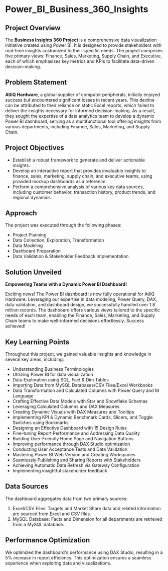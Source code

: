 # Power_BI_Business_360_Insights

## Project Overview

The **Business Insights 360 Project** is a comprehensive data visualization initiative created using Power BI. It is designed to provide stakeholders with real-time insights customized to their specific needs. The project comprises five primary views: Finance, Sales, Marketing, Supply Chain, and Executive, each of which emphasizes key metrics and KPIs to facilitate data-driven decision-making.

## Problem Statement

**AtliQ Hardware**, a global supplier of computer peripherals, initially enjoyed success but encountered significant losses in recent years. This decline can be attributed to their reliance on static Excel reports, which failed to deliver the insights necessary for informed decision-making. As a result, they sought the expertise of a data analytics team to develop a dynamic Power BI dashboard, serving as a multifunctional tool offering insights from various departments, including Finance, Sales, Marketing, and Supply Chain.

## Project Objectives

- Establish a robust framework to generate and deliver actionable insights.
- Develop an interactive report that provides invaluable insights to finance, sales, marketing, supply chain, and executive teams, using provided mockup dashboards as a reference.
- Perform a comprehensive analysis of various key data sources, including customer behavior, transaction history, product trends, and regional dynamics.

## Approach

The project was executed through the following phases:

- Project Planning
- Data Collection, Exploration, Transformation
- Data Modeling
- Dashboard Preparation
- Data Validation & Stakeholder Feedback Implementation

## Solution Unveiled

**Empowering Teams with a Dynamic Power BI Dashboard!**

Exciting news! The Power BI dashboard is now fully operational for AtliQ Hardware. Leveraging our expertise in data modeling, Power Query, DAX, data validation, and dashboard design, we successfully handled over 1.8 million records. The dashboard offers various views tailored to the specific needs of each team, enabling the Finance, Sales, Marketing, and Supply Chain teams to make well-informed decisions effortlessly. Success achieved!

## Key Learning Points

Throughout this project, we gained valuable insights and knowledge in several key areas, including:

- Understanding Business Terminologies
- Utilizing Power BI for data visualization
- Data Exploration using SQL, Fact & Dim Tables
- Importing Data from MySQL Databases/CSV Files/Excel Workbooks
- Data Transformation and Calculated Columns with Power Query and M Language
- Crafting Effective Data Models with Star and Snowflake Schemas
- Leveraging Calculated Columns and DAX Measures
- Creating Dynamic Visuals with DAX Measures and Tooltips
- Implementing KPI & Dynamic Benchmark Cards, Slicers, and Toggle Switches using Bookmarks
- Designing an Effective Dashboard with 15 Design Rules
- Fine-tuning Report Performance and Addressing Data Quality
- Building User-Friendly Home Page and Navigation Buttons
- Improving performance through DAX Studio optimization
- Conducting User Acceptance Tests and Data Validation
- Mastering Power BI Web Version and Creating Workspaces
- Seamlessly Publishing and Sharing Reports with Stakeholders
- Achieving Automatic Data Refresh via Gateway Configuration
- Implementing insightful stakeholder feedback

## Data Sources

The dashboard aggregates data from two primary sources:

1. Excel/CSV Files: Targets and Market Share data and related information are sourced from Excel and CSV files.
2. MySQL Database: Facts and Dimension for all departments are retrieved from a MySQL database.

## Performance Optimization

We optimized the dashboard's performance using DAX Studio, resulting in a 5% increase in report efficiency. This optimization ensures a seamless experience when exploring data and visualizations.

